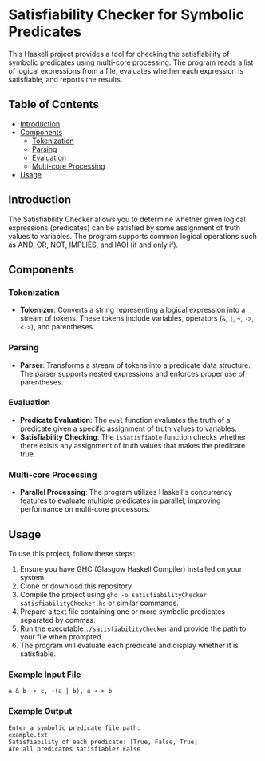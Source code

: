 # Satisfiability Checker for Symbolic Predicates

This Haskell project provides a tool for checking the satisfiability of symbolic predicates using multi-core processing. The program reads a list of logical expressions from a file, evaluates whether each expression is satisfiable, and reports the results.

## Table of Contents

- [Introduction](#introduction)
- [Components](#components)
  - [Tokenization](#tokenization)
  - [Parsing](#parsing)
  - [Evaluation](#evaluation)
  - [Multi-core Processing](#multi-core-processing)
- [Usage](#usage)

## Introduction

The Satisfiability Checker allows you to determine whether given logical expressions (predicates) can be satisfied by some assignment of truth values to variables. The program supports common logical operations such as AND, OR, NOT, IMPLIES, and IAOI (if and only if).

## Components

### Tokenization

- **Tokenizer**: Converts a string representing a logical expression into a stream of tokens. These tokens include variables, operators (`&`, `|`, `~`, `->`, `<->`), and parentheses.
  
### Parsing

- **Parser**: Transforms a stream of tokens into a predicate data structure. The parser supports nested expressions and enforces proper use of parentheses.

### Evaluation

- **Predicate Evaluation**: The `eval` function evaluates the truth of a predicate given a specific assignment of truth values to variables.
- **Satisfiability Checking**: The `isSatisfiable` function checks whether there exists any assignment of truth values that makes the predicate true.

### Multi-core Processing

- **Parallel Processing**: The program utilizes Haskell's concurrency features to evaluate multiple predicates in parallel, improving performance on multi-core processors.

## Usage

To use this project, follow these steps:

1. Ensure you have GHC (Glasgow Haskell Compiler) installed on your system.
2. Clone or download this repository.
3. Compile the project using `ghc -o satisfiabilityChecker satisfiabilityChecker.hs` or similar commands.
4. Prepare a text file containing one or more symbolic predicates separated by commas.
5. Run the executable `./satisfiabilityChecker` and provide the path to your file when prompted.
6. The program will evaluate each predicate and display whether it is satisfiable.

### Example Input File

```
a & b -> c, ~(a | b), a <-> b
```

### Example Output

```
Enter a symbolic predicate file path:
example.txt
Satisfiability of each predicate: [True, False, True]
Are all predicates satisfiable? False
```
